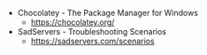 - Chocolatey - The Package Manager for Windows
  - https://chocolatey.org/
- SadServers - Troubleshooting Scenarios
  - https://sadservers.com/scenarios



